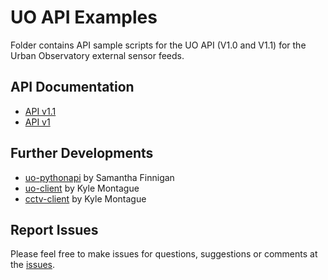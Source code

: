 # UO API Examples

Folder contains API sample scripts for the UO API (V1.0 and V1.1) for the Urban Observatory external sensor feeds.

## API Documentation

- [API v1.1](https://newcastle.urbanobservatory.ac.uk/api_docs/)
- [API v1](http://uoweb1.ncl.ac.uk/api_page/)


## Further Developments

- [uo-pythonapi](https://github.com/urbanobservatory/uo-pythonapi) by Samantha Finnigan
- [uo-client](https://openlab.ncl.ac.uk/gitlab/nkm120/uo-client) by Kyle Montague
- [cctv-client](https://openlab.ncl.ac.uk/gitlab/nkm120/cctv-client) by Kyle Montague

## Report Issues

Please feel free to make issues for questions, suggestions or comments at the [issues](https://github.com/urbanobservatory/uo-api-v1.1/issues).
